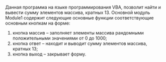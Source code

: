 ﻿Данная программа на языке программирования VBA, позволит найти и вывести сумму элементов массива, кратных 13.
Основной модуль Module1 содержит следующие основные функции соответствующие основным кнопкам на форме:
1)	кнопка массив – заполняет элементы массива рандомными положительными значениями от 0 до 1000;
2)	кнопка ответ – находит и выводит сумму элементов массива, кратных 13;
3)	кнопка выход – закрывает форму.
